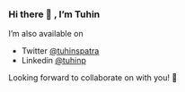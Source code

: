 ### Hi there 👋 , I’m Tuhin


I’m also available on 
- Twitter [@tuhinspatra](https://twitter.com/tuhinspatra)
- Linkedin [@tuhinp](https://www.linkedin.com/in/tuhinp/)


Looking forward to collaborate on with you! 👯 


<!--
**tuhinspatra/tuhinspatra** is a ✨ _special_ ✨ repository because its `README.md` (this file) appears on your GitHub profile.

Here are some ideas to get you started:


-->

